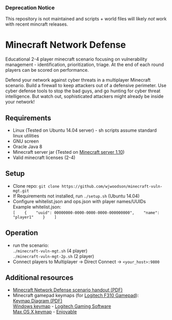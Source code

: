 ### Deprecation Notice
This repository is not maintained and scripts + world files will likely _not_ work with recent mincraft releases.

# Minecraft Network Defense
Educational 2-4 player minecraft scenario focusing on vulnerability management - identification, prioritization, triage. At the end of each round players can be scored on performance.

Defend your network against cyber threats in a multiplayer Minecraft scenario. Build a firewall to keep attackers out of a defensive perimeter. Use cyber defense tools to stop the bad guys, and go hunting for cyber threat intelligence. But watch out, sophisticated attackers might already be inside your network!

## Requirements
- Linux (Tested on Ubuntu 14.04 server) - sh scripts assume standard linux utilities
- GNU screen
- Oracle Java 8
- Minecraft server jar (Tested on [Minecraft server 1.10](https://s3.amazonaws.com/Minecraft.Download/versions/1.10/minecraft_server.1.10.jar))
- Valid minecraft licenses (2-4)

## Setup
- Clone repo: `git clone https://github.com/wjwoodson/minecraft-vuln-mgt.git`
- If Requirements not installed, run `./setup.sh` (Ubuntu 14.04)
- Configure whitelist.json and ops.json with player names/UUIDs   
Example whitelist.json:   
`[   
       {   
               "uuid": 00000000-0000-0000-0000-000000000",   
               "name": "player1"   
       }   
]`   

## Operation
- run the scenario:   
`./minecraft-vuln-mgt.sh` (4 player)   
`./minecraft-vuln-mgt-2p.sh` (2 player)
- Connect players to Multiplayer -> Direct Connect -> `<your_host>:9800`


## Additional resources
- [Minecraft Network Defense scenario handout (PDF)](https://github.com/wjwoodson/minecraft-vuln-mgt/blob/master/resources/minecraft-network-defense-handout.pdf)
- Minecraft gamepad keymaps (for [Logitech F310 Gamepad](http://gaming.logitech.com/en-us/product/f310-gamepad)):  
[Keymap Diagram (PDF)](https://github.com/wjwoodson/minecraft-vuln-mgt/blob/master/resources/logitech-f310-mapping-minecraft-vuln-mgt.pdf)  
[Windows keymap](https://github.com/wjwoodson/minecraft-vuln-mgt/blob/master/resources/logitech-f310-mapping-minecraft-vuln-mgt.xml) - [Logitech Gaming Software](http://support.logitech.com/en_us/product/gamepad-f310#download)  
[Max OS X keymap](https://github.com/wjwoodson/minecraft-vuln-mgt/blob/master/resources/logitech-f310-mapping-minecraft-vuln-mgt.enjoyable) - [Enjoyable](https://yukkurigames.com/enjoyable/)
